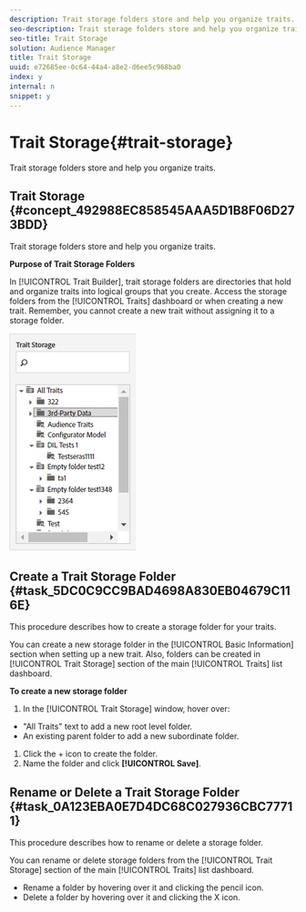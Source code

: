 ```yaml
---
description: Trait storage folders store and help you organize traits.
seo-description: Trait storage folders store and help you organize traits.
seo-title: Trait Storage
solution: Audience Manager
title: Trait Storage
uuid: e72685ee-0c64-44a4-a8e2-d6ee5c968ba0
index: y
internal: n
snippet: y
---
```


# Trait Storage{#trait-storage}

Trait storage folders store and help you organize traits.

## Trait Storage {#concept_492988EC858545AAA5D1B8F06D273BDD}

Trait storage folders store and help you organize traits.

<!-- 

c_tb_storage.xml

 -->

**Purpose of Trait Storage Folders**

In [!UICONTROL Trait Builder], trait storage folders are directories that hold and organize traits into logical groups that you create. Access the storage folders from the [!UICONTROL Traits] dashboard or when creating a new trait. Remember, you cannot create a new trait without assigning it to a storage folder.

![](assets/tb_storage.png)

## Create a Trait Storage Folder {#task_5DC0C9CC9BAD4698A830EB04679C116E}

This procedure describes how to create a storage folder for your traits.

<!-- 

t_tb_create_storage.xml

 -->

You can create a new storage folder in the [!UICONTROL Basic Information] section when setting up a new trait. Also, folders can be created in [!UICONTROL Trait Storage] section of the main [!UICONTROL Traits] list dashboard.

**To create a new storage folder** 

1. In the [!UICONTROL Trait Storage] window, hover over:

* "All Traits" text to add a new root level folder. 
* An existing parent folder to add a new subordinate folder.

1. Click the + icon to create the folder.
1. Name the folder and click **[!UICONTROL Save]**.

## Rename or Delete a Trait Storage Folder {#task_0A123EBA0E7D4DC68C027936CBC77711}

This procedure describes how to rename or delete a storage folder.

<!-- 

t_tb_rename_delete_storage.xml

 -->

You can rename or delete storage folders from the [!UICONTROL Trait Storage] section of the main [!UICONTROL Traits] list dashboard. 

* Rename a folder by hovering over it and clicking the pencil icon.
* Delete a folder by hovering over it and clicking the X icon.
